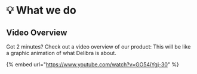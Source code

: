 # 💡 What we do

## Video Overview

Got 2 minutes? Check out a video overview of our product: This will be like a graphic animation of what Delibra is about.

{% embed url="https://www.youtube.com/watch?v=GO54iYgj-30" %}
